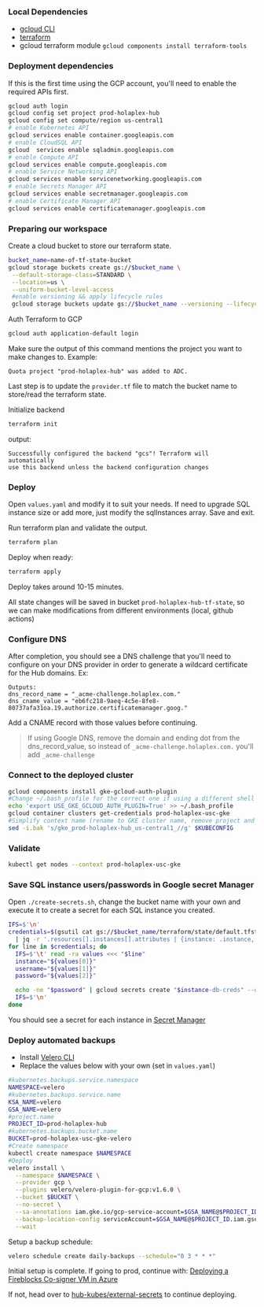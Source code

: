 ### Local Dependencies

- [gcloud CLI](https://cloud.google.com/sdk/docs/install)
- [terraform](https://developer.hashicorp.com/terraform/tutorials/aws-get-started/install-cli#install-terraform)
- gcloud terraform module `gcloud components install terraform-tools`

### Deployment dependencies

If this is the first time using the GCP account, you'll need to enable the required APIs first.

```bash
gcloud auth login
gcloud config set project prod-holaplex-hub
gcloud config set compute/region us-central1
# enable Kubernetes API
gcloud services enable container.googleapis.com
# enable CloudSQL API
gcloud  services enable sqladmin.googleapis.com
# enable Compute API
gcloud services enable compute.googleapis.com
# enable Service Networking API
gcloud services enable servicenetworking.googleapis.com
# enable Secrets Manager API
gcloud services enable secretmanager.googleapis.com
# enable Certificate Manager API
gcloud services enable certificatemanager.googleapis.com

```

### Preparing our workspace

Create a cloud bucket to store our terraform state.

```bash
bucket_name=name-of-tf-state-bucket
gcloud storage buckets create gs://$bucket_name \
 --default-storage-class=STANDARD \
 --location=us \
 --uniform-bucket-level-access
 #enable versioning && apply lifecycle rules
 gcloud storage buckets update gs://$bucket_name --versioning --lifecycle-file=bucket-lifecycle.json
```

Auth Terraform to GCP

```bash
gcloud auth application-default login
```

Make sure the output of this command mentions the project you want to make changes to. Example:

```text
Quota project "prod-holaplex-hub" was added to ADC.
```

Last step is to update the `provider.tf` file to match the bucket name to store/read the terraform state.

Initialize backend

```bash
terraform init
```

output:

```text
Successfully configured the backend "gcs"! Terraform will automatically
use this backend unless the backend configuration changes
```

### Deploy

Open `values.yaml` and modify it to suit your needs. If need to upgrade SQL instance size or add more, just modify the sqlInstances array. Save and exit.

Run terraform plan and validate the output.

```bash
terraform plan
```

Deploy when ready:

```bash
terraform apply
```

Deploy takes around 10-15 minutes.

All state changes will be saved in bucket `prod-holaplex-hub-tf-state`, so we can make modifications from different environments (local, github actions)

### Configure DNS

After completion, you should see a DNS challenge that you'll need to configure on your DNS provider in order to generate a wildcard certificate for the Hub domains.
Ex:

```
Outputs:
dns_record_name = "_acme-challenge.holaplex.com."
dns_cname_value = "eb6fc218-9aeq-4c5e-8fe8-80737afa31oa.19.authorize.certificatemanager.goog."
```

Add a CNAME record with those values before continuing.

> If using Google DNS, remove the domain and ending dot from the dns_record_value, so instead of `_acme-challenge.holaplex.com.` you'll add `_acme-challenge`

### Connect to the deployed cluster

```bash
gcloud components install gke-gcloud-auth-plugin
#Change ~/.bash_profile for the correct one if using a different shell
echo 'export USE_GKE_GCLOUD_AUTH_PLUGIN=True' >> ~/.bash_profile
gcloud container clusters get-credentials prod-holaplex-usc-gke
#Simplify context name (rename to GKE cluster name, remove project and region)
sed -i.bak 's/gke_prod-holaplex-hub_us-central1_//g' $KUBECONFIG
```

### Validate

```bash
kubectl get nodes --context prod-holaplex-usc-gke
```

### Save SQL instance users/passwords in Google secret Manager

Open `./create-secrets.sh`, change the bucket name with your own and execute it to create a secret for each SQL instance you created.

```bash
IFS=$'\n'
credentials=$(gsutil cat gs://$bucket_name/terraform/state/default.tfstate \
  | jq -r '.resources[].instances[].attributes | {instance: .instance, username: .name, password: .password } | select(.password != null) | [.instance, .username, .password] | @tsv')
for line in $credentials; do
  IFS=$'\t' read -ra values <<< "$line"
  instance="${values[0]}"
  username="${values[1]}"
  password="${values[2]}"

  echo -ne "$password" | gcloud secrets create "$instance-db-creds" --data-file=- --labels=user="$username"
  IFS=$'\n'
done
```

You should see a secret for each instance in [Secret Manager](https://console.cloud.google.com/security/secret-manager)

### Deploy automated backups

- Install [Velero CLI](https://github.com/vmware-tanzu/velero/releases/tag/v1.10.2)
- Replace the values below with your own (set in `values.yaml`)

```bash
#kubernetes.backups.service.namespace
NAMESPACE=velero
#kubernetes.backups.service.name
KSA_NAME=velero
GSA_NAME=velero
#project.name
PROJECT_ID=prod-holaplex-hub
#kubernetes.backups.bucket.name
BUCKET=prod-holaplex-usc-gke-velero
#Create namespace
kubectl create namespace $NAMESPACE
#Deploy
velero install \
  --namespace $NAMESPACE \
  --provider gcp \
  --plugins velero/velero-plugin-for-gcp:v1.6.0 \
  --bucket $BUCKET \
  --no-secret \
  --sa-annotations iam.gke.io/gcp-service-account=$GSA_NAME@$PROJECT_ID.iam.gserviceaccount.com \
  --backup-location-config serviceAccount=$GSA_NAME@$PROJECT_ID.iam.gserviceaccount.com \
  --wait
```

Setup a backup schedule:

```bash
velero schedule create daily-backups --schedule="0 3 * * *"
```

Initial setup is complete.
If going to prod, continue with:
[Deploying a Fireblocks Co-signer VM in Azure](./co-signer)

If not, head over to [hub-kubes/external-secrets](https://github.com/holaplex/hub-kubes/blob/main/infra/external-secrets) to continue deploying.
